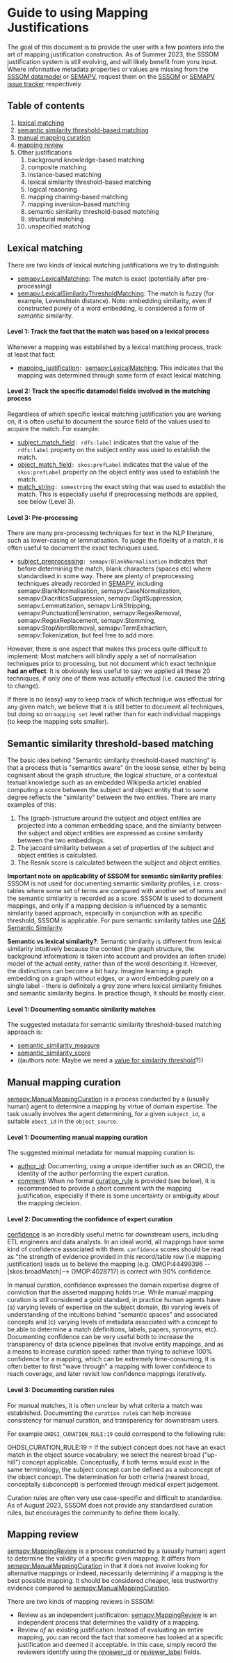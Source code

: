 # Guide to using Mapping Justifications

The goal of this document is to provide the user with a few pointers into the art of mapping justification construction. As of Summer 2023, the SSSOM justification system is still evolving, and will likely benefit from yoru input. Where informative metadata properties or values are missing from the [SSSOM datamodel](https://mapping-commons.github.io/sssom/) or [SEMAPV](https://mapping-commons.github.io/semantic-mapping-vocabulary/), request them on the [SSSOM](https://github.com/mapping-commons/sssom/issues) or [SEMAPV issue tracker](https://github.com/mapping-commons/semantic-mapping-vocabulary/issues) respectively.

## Table of contents

1. [lexical matching](#lexical-matching)
1. [semantic similarity threshold-based matching](#semantic-matching)
1. [manual mapping curation](#manual-mapping-curation)
1. [mapping review](#mapping-review)
1. Other justifications
    1. background knowledge-based matching
    1. composite matching
    1. instance-based matching
    1. lexical similarity threshold-based matching
    1. logical reasoning
    1. mapping chaining-based matching
    1. mapping inversion-based matching
    1. semantic similarity threshold-based matching
    1. structural matching
    1. unspecified matching


<a id="lexical-matching"></a>

## Lexical matching

There are two kinds of lexical matching justifications we try to distinguish:

- [semapv:LexicalMatching](https://w3id.org/semapv/vocab/LexicalMatching): The match is exact (potentially after pre-processing)
- [semapv:LexicalSimilarityThresholdMatching](https://w3id.org/semapv/vocab/LexicalSimilarityThresholdMatching): The match is fuzzy (for example, Levenshtein distance). Note: embedding similarity, even if constructed purely of a word embedding, is considered a form of _semantic_ similarity.

#### Level 1: Track the fact that the match was based on a lexical process

Whenever a mapping was established by a lexical matching process, track at least that fact:

- [mapping_justification](https://mapping-commons.github.io/sssom/mapping_justification/)`: `[semapv:LexicalMatching](https://w3id.org/semapv/vocab/CompositeMatching). This indicates that the mapping was determined through some form of exact lexical matching.

#### Level 2: Track the specific datamodel fields involved in the matching process

Regardless of which specific lexical matching justification you are working on, it is often useful to document the source field of the values used to acquire the match. For example:

- [subject_match_field](https://mapping-commons.github.io/sssom/subject_match_field/)`: rdfs:label` indicates that the value of the `rdfs:label` property on the subject entity was used to establish the match.
- [object_match_field](https://mapping-commons.github.io/sssom/object_match_field/)`: skos:prefLabel` indicates that the value of the `skos:prefLabel` property on the object entity was used to establish the match.
- [match_string](https://mapping-commons.github.io/sssom/match_string/)`: somestring` the exact string that was used to establish the match. This is especially useful if preprocessing methods are applied, see below (Level 3).

#### Level 3: Pre-processing

There are many pre-processing techniques for text in the NLP literature, such as lower-casing or lemmatisation. To judge the fidelity of a match, it is often useful to document the exact techniques used.

- [subject_preprocessing](https://mapping-commons.github.io/sssom/match_string/)`: semapv:BlankNormalisation` indicates that before determining the match, blank characters (spaces etc) where standardised in some way. There are plenty of preprocessing techniques already recorded in [SEMAPV](https://mapping-commons.github.io/semantic-mapping-vocabulary/), including semapv:BlankNormalisation, semapv:CaseNormalization, semapv:DiacriticsSuppression, semapv:DigitSuppression, semapv:Lemmatization, semapv:LinkStripping, semapv:PunctuationElemination, semapv:RegexRemoval, semapv:RegexReplacement, semapv:Stemming, semapv:StopWordRemoval, semapv:TermExtraction, semapv:Tokenization, but feel free to add more.

However, there is one aspect that makes this process quite difficult to implement: Most matchers will blindly apply a set of normalisation techniques prior to processing, but not document which exact technique **had an effect**. It is obviously less useful to say: we applied all these 20 techniques, if only one of them was actually effectual (i.e. caused the string to change).

If there is no (easy) way to keep track of which technique was effectual for any given match, we believe that it is still better to document all techniques, but doing so on `mapping set` level rather than for each individual mappings (to keep the mapping sets smaller).

<a id="semantic-matching"></a>

## Semantic similarity threshold-based matching

The basic idea behind "Semantic similarity threshold-based matching" is that a process that is "semantics aware" (in the loose sense, either by being cognisant about the graph structure, the logical structure, or a contextual textual knowledge such as an embedded Wikipedia article) enabled computing a score between the subject and object entity that to some degree reflects the "similarity" between the two entities. There are many examples of this:

1. The (graph-)structure around the subject and object entities are projected into a common embedding space, and the similarity between the subject and object entities are expressed as cosine similarity between the two embeddings.
1. The jaccard similarity between a set of properties of the subject and object entities is calculated.
1. The Resnik score is calculated between the subject and object entities.

**Important note on applicability of SSSOM for semantic similarity profiles**: SSSOM is not used for documenting semantic similarity profiles, i.e. cross-tables where some set of terms are compared with another set of terms and the semantic similarity is recorded as a score. SSSOM is used to document mappings, and only if a mapping decision is influenced by a semantic similarity based approach, especially in conjunction with as specific threshold, SSSOM is applicable. For pure semantic similarity tables use [OAK Semantic Similarity](https://incatools.github.io/ontology-access-kit/datamodels/similarity/index.html).

**Semantic vs lexical similarity?**: Semantic similarity is different from lexical similarity intuitively because the context (the graph structure, the background information) is taken into account and provides an (often crude) model of the actual entity, rather than of the word describing it. However, the distinctions can become a bit hazy. Imagine learning a graph embedding on a graph without edges, or a word embedding purely on a single label - there is definitely a grey zone where lexical similarity finishes and semantic similarity begins. In practice though, it should be mostly clear.

#### Level 1: Documenting semantic similarity matches

The suggested metadata for semantic similarity threshold-based matching approach is:

- [semantic_similarity_measure](https://mapping-commons.github.io/sssom/semantic_similarity_measure/)
- [semantic_similarity_score](https://mapping-commons.github.io/sssom/semantic_similarity_score/)
- ((authors note: Maybe we need a [value for similarity threshold](https://github.com/mapping-commons/sssom/issues/296)?))

<a id="manual-mapping-curation"></a>

## Manual mapping curation

[semapv:ManualMappingCuration](https://w3id.org/semapv/vocab/ManualMappingCuration) is a process conducted by a (usually human) agent to determine a mapping by virtue of domain expertise. The task usually involves the agent determining, for a given `subject_id`, a suitable `obect_id` in the `object_source`.

#### Level 1: Documenting manual mapping curation

The suggested minimal metadata for manual mapping curation is:

- [author_id](https://mapping-commons.github.io/sssom/author_id/): Documenting, using a unique identifier such as an ORCID, the identity of the author performing the expert curation.
- [comment](https://mapping-commons.github.io/sssom/comment/): When no formal [curation_rule](https://mapping-commons.github.io/sssom/curation_rule/) is provided (see below), it is recommended to provide a short comment with the mapping justification, especially if there is some uncertainty or ambiguity about the mapping decision.

#### Level 2: Documenting the confidence of expert curation

[confidence](https://mapping-commons.github.io/sssom/confidence/) is an incredibly useful metric for downstream users, including ETL engineers and data analysts. In an ideal world, all mappings have some kind of confidence associated with them. `confidence` scores should be read as "the strength of evidence provided in this record/table row (i.e mapping justification) leads us to believe the mapping (e.g. OMOP:44499396 --[skos:broadMatch]--> OMOP:4028717) is correct with 90% confidence.

In manual curation, confidence expresses the domain expertise degree of conviction that the asserted mapping holds true. While manual mapping curation is still considered a gold standard, in practice human agents have (a) varying levels of expertise on the subject domain, (b) varying levels of understanding of the intuitions behind "semantic spaces" and associated concepts and (c) varying levels of metadata associated with a concept to be able to determine a match (definitions, labels, papers, synonyms, etc). Documenting confidence can be very useful both to increase the transparency of data science pipelines that involve entity mappings, and as a means to increase curation speed: rather than trying to achieve 100% confidence for a mapping, which can be extremely time-consuming, it is often better to first "wave through" a mapping with lower confidence to reach coverage, and later revisit low confidence mappings iteratively.

#### Level 3: Documenting curation rules

For manual matches, it is often unclear by what criteria a match was established. Documenting the `curation rule`s can help increase consistency for manual curation, and transparency for downstream users.

For example `OHDSI_CURATION_RULE:19` could correspond to the following rule:

OHDSI_CURATION_RULE:19 = If the subject concept does not have an exact match in the object source vocabulary, we select the nearest broad ("up-hill") concept applicable. Conceptually, if both terms would exist in the same terminology, the subject concept can be defined as a subconcept of the object concept. The determination for both criteria (nearest broad, conceptally subconcept) is performed through medical expert judgement.

Curation rules are often very use case-specific and difficult to standardise. As of August 2023, SSSOM does not provide any standardised curation rules, but encourages the community to define them locally.

<a id="mapping-review"></a>

## Mapping review

[semapv:MappingReview](https://w3id.org/semapv/vocab/MappingReview) is a process conducted by a (usually human) agent to determine the validity of a specific given mapping. It differs from [semapv:ManualMappingCuration](https://w3id.org/semapv/vocab/ManualMappingCuration) in that it does not involve looking for alternative mappings or indeed, necessarily determining if a mapping is the best possible mapping. It should be considered cheaper, less trustworthy evidence compared to [semapv:ManualMappingCuration](https://w3id.org/semapv/vocab/ManualMappingCuration).

There are two kinds of mapping reviews in SSSOM:

- Review as an independent justification: [semapv:MappingReview](https://w3id.org/semapv/vocab/MappingReview) is an independent process that determines the validity of a mapping.
- Review _of_ an existing justification: Instead of evaluating an entire mapping, you can record the fact that someone has looked at a specific justification and deemed it acceptable. In this case, simply record the reviewers identify using the [reviewer_id](https://mapping-commons.github.io/sssom/reviewer_id/) or [reviewer_label](https://mapping-commons.github.io/sssom/reviewer_label/) fields.

